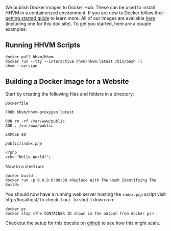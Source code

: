 We publish Docker images to Docker Hub.  These can be used to install HHVM in a containerized environment.  If you are new to Docker follow their [getting started guide](https://docs.docker.com/engine/getstarted/) to learn more.  All of our images are available [here](https://hub.docker.com/u/hhvm/) (including one for this doc site).  To get you started, here are a couple examples:

## Running HHVM Scripts

```
docker pull hhvm/hhvm
docker run --tty --interactive hhvm/hhvm:latest /bin/bash -l
hhvm --version
```

## Building a Docker Image for a  Website

Start by creating the following files and folders in a directory:

*`Dockerfile`*

```
FROM hhvm/hhvm-proxygen:latest

RUN rm -rf /var/www/public
ADD . /var/www/public

EXPOSE 80
```

*`public/index.php`*

```
<?php
echo "Hello World!";
```


Now in a shell run:

```
docker build .
docker run -p 0.0.0.0:80:80 <Replace With The Hash Identifying The Build>
```

You should now have a running web server hosting the *`index.php`* script visit http://localhost/ to check it out.  To shut it down run:

```
docker ps
docker stop <The CONTAINER ID shown in the output from docker ps>
```

Checkout the setup for this docsite on [github](https://github.com/hhvm/user-documentation) to see how this might scale.

